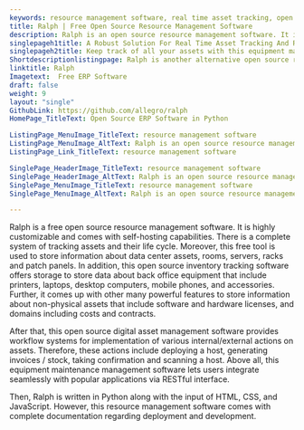 ```yaml
---
keywords: resource management software, real time asset tracking, open source inventory tracking software, equipment management solution, equipment maintenance management software
title: Ralph | Free Open Source Resource Management Software
description: Ralph is an open source resource management software. It is Apache 2.0 licensed and offers features such as built-in DC visualization, intuitive UI and more.
singlepageh1title: A Robust Solution For Real Time Asset Tracking And Reporting
singlepageh2title: Keep track of all your assets with this equipment management solution. It offers a REST API and is designed for data centers and office support management.
Shortdescriptionlistingpage: Ralph is another alternative open source resource management software. It is self-hosted, lightweight and offers many features such as asset tracking, REST API, and more.
linktitle: Ralph
Imagetext:  Free ERP Software 
draft: false
weight: 9
layout: "single"
GithubLink: https://github.com/allegro/ralph
HomePage_TitleText: Open Source ERP Software in Python

ListingPage_MenuImage_TitleText: resource management software
ListingPage_MenuImage_AltText: Ralph is an open source resource management software
ListingPage_Link_TitleText: resource management software

SinglePage_HeaderImage_TitleText: resource management software
SinglePage_HeaderImage_AltText: Ralph is an open source resource management software
SinglePage_MenuImage_TitleText: resource management software
SinglePage_MenuImage_AltText: Ralph is an open source resource management software

---
```


Ralph is a free open source resource management software. It is highly customizable and comes with self-hosting capabilities. There is a complete system of tracking assets and their life cycle. Moreover, this free tool is used to store information about data center assets, rooms, servers, racks and patch panels.  In addition, this open source inventory tracking software offers storage to store data about back office equipment that include printers, laptops, desktop computers, mobile phones, and accessories. Further, it comes up with other many powerful features to store information about non-physical assets that include software and hardware licenses, and domains including costs and contracts.

After that, this open source digital asset management software provides workflow systems for implementation of various internal/external actions on assets. Therefore, these actions include deploying a host, generating invoices / stock, taking confirmation and scanning a host. Above all, this equipment maintenance management software lets users integrate seamlessly with popular applications via RESTful interface.

Then, Ralph is written in Python along with the input of HTML, CSS, and JavaScript. However, this resource management software comes with complete documentation regarding deployment and development.
